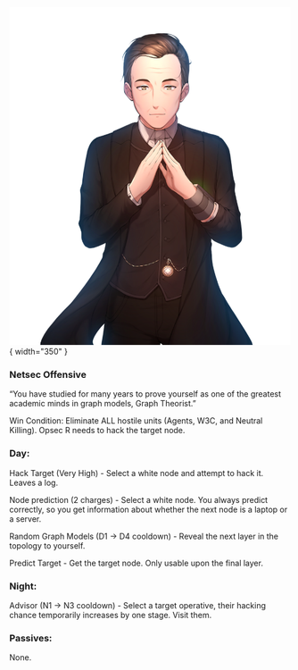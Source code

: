 ![graphtheorist.png](Images/graphtheorist.png){ width="350" }

### **Netsec Offensive**

“You have studied for many years to prove yourself as one of the greatest academic minds in graph models, Graph Theorist.”

Win Condition: Eliminate ALL hostile units (Agents, W3C, and Neutral Killing). Opsec R needs to hack the target node.

### **Day:**

Hack Target (Very High) - Select a white node and attempt to hack it. Leaves a log.

Node prediction (2 charges) - Select a white node. You always predict correctly, so you get information about whether the next node is a laptop or a server.

Random Graph Models (D1 -> D4 cooldown) - Reveal the next layer in the topology to yourself.

Predict Target - Get the target node. Only usable upon the final layer.

### **Night:**

Advisor (N1 -> N3 cooldown) - Select a target operative, their hacking chance temporarily increases by one stage. Visit them.

### **Passives:**

None.